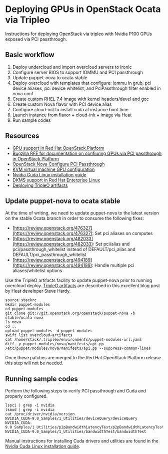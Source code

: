 # Deploying GPUs in OpenStack Ocata via Tripleo

Instructions for deploying OpenStack via tripleo with Nvidia P100 GPUs exposed via PCI passthrough.

## Basic workflow
1. Deploy undercloud and import overcloud servers to Ironic
2. Configure server BIOS to support IOMMU and PCI passthrough
3. Update puppet-nova to ocata stable
4. Deploy overcloud with templates that configure: iommu in grub, pci device aliases, pci device whitelist, and PciPassthrough filter enabled in nova.conf
5. Create custom RHEL 7.4 image with kernel headers/devel and gcc
6. Create custom Nova flavor with PCI device alias
7. Configure cloud-init to install cuda at instance boot time
8. Launch instance from flavor + cloud-init + image via Heat
9. Run sample codes


## Resources
- [GPU support in Red Hat OpenStack Platform](https://access.redhat.com/solutions/3080471)
- [Bugzilla RFE for documentation on confiuring GPUs via PCI passthrough in OpenStack Platform](https://bugzilla.redhat.com/show_bug.cgi?id=1430337)
- [OpenStack Nova Configure PCI Passthrough](https://docs.openstack.org/nova/pike/admin/pci-passthrough.html)
- [KVM virtual machine GPU configuration](https://access.redhat.com/documentation/en-US/Red_Hat_Enterprise_Linux/7/html/Virtualization_Deployment_and_Administration_Guide/chap-Guest_virtual_machine_device_configuration.html#sect-device-GPU)
- [Nvidia Cuda Linux installation guide](http://docs.nvidia.com/cuda/cuda-installation-guide-linux/index.html#runfile-installation)
- [DKMS support in Red Hat Enterprise Linux](https://access.redhat.com/solutions/1132653)
- [Deploying TripleO artifacts](http://hardysteven.blogspot.com/2016/08/tripleo-deploy-artifacts-and-puppet.html)


## Update puppet-nova to ocata stable

At the time of writing, we need to update puppet-nova to the latest version on the stable Ocata branch in order to consume the following fixes:

- [https://review.openstack.org/476327](https://review.openstack.org/476327): Set pci aliases on computes
- [https://review.openstack.org/482033](https://review.openstack.org/482033): Set pci/alias and pci/passthrough_whitelist instead of DEFAULT/pci_alias and DEFAULT/pci_passthrough_whitelist
- [https://review.openstack.org/494189](https://review.openstack.org/494189): Handle multiple pci aliases/whitelist options

Use the TripleO artifacts facility to update puppet-nova prior to running overcloud deploy. [TripleO artifacts](http://hardysteven.blogspot.com/2016/08/tripleo-deploy-artifacts-and-puppet.html) are described in this excellent blog post by Heat developer Steve Hardy.

```
source stackrc
mkdir puppet-modules
cd puppet-modules
git clone git://git.openstack.org/openstack/puppet-nova -b stable/ocata nova
ls nova
cd ..
upload-puppet-modules -d puppet-modules
swift list overcloud-artifacts
cat /home/stack/.tripleo/environments/puppet-modules-url.yaml 
diff -y puppet-modules/nova/manifests/api.pp /etc/puppet/modules/nova/manifests/api.pp --suppress-common-lines
```

Once these patches are merged to the Red Hat OpenStack Platform release this step will not be needed.

## Running sample codes

Perform the following steps to verify PCI passthrough and Cuda and properly configured.

```
lspci | grep -i nvidia
lsmod | grep -i nvidia
cat /proc/driver/nvidia/version
NVIDIA_CUDA-9.0_Samples/1_Utilities/deviceQuery/deviceQuery 
NVIDIA_CUDA-9.0_Samples/1_Utilities/p2pBandwidthLatencyTest/p2pBandwidthLatencyTest 
NVIDIA_CUDA-9.0_Samples/1_Utilities/bandwidthTest/bandwidthTest
```
Manual instructions for installing Cuda drivers and utilities are found in the [Nvidia Cuda Linux installation guide](http://docs.nvidia.com/cuda/cuda-installation-guide-linux/index.html#runfile-installation).

